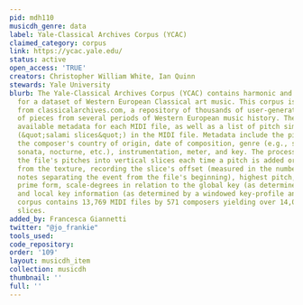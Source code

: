 ```yaml
---
pid: mdh110
musicdh_genre: data
label: Yale-Classical Archives Corpus (YCAC)
claimed_category: corpus
link: https://ycac.yale.edu/
status: active
open_access: 'TRUE'
creators: Christopher William White, Ian Quinn
stewards: Yale University
blurb: The Yale-Classical Archives Corpus (YCAC) contains harmonic and rhythmic information
  for a dataset of Western European Classical art music. This corpus is based on data
  from classicalarchives.com, a repository of thousands of user-generated MIDI representations
  of pieces from several periods of Western European music history. The YCAC makes
  available metadata for each MIDI file, as well as a list of pitch simultaneities
  (&quot;salami slices&quot;) in the MIDI file. Metadata include the piece's composer,
  the composer's country of origin, date of composition, genre (e.g., symphony, piano
  sonata, nocturne, etc.), instrumentation, meter, and key. The processing step groups
  the file's pitches into vertical slices each time a pitch is added or subtracted
  from the texture, recording the slice's offset (measured in the number of quarter
  notes separating the event from the file's beginning), highest pitch, lowest pitch,
  prime form, scale-degrees in relation to the global key (as determined by experts),
  and local key information (as determined by a windowed key-profile analysis). The
  corpus contains 13,769 MIDI files by 571 composers yielding over 14,051,144 vertical
  slices.
added_by: Francesca Giannetti
twitter: "@jo_frankie"
tools_used: 
code_repository: 
order: '109'
layout: musicdh_item
collection: musicdh
thumbnail: ''
full: ''
---
```

